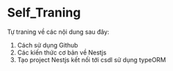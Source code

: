 # Self_Traning
Tự traning về các nội dung sau đây:
1. Cách sử dụng Github
2. Các kiến thức cơ bản về Nestjs
3. Tạo project Nestjs kết nối tới csdl sử dụng typeORM